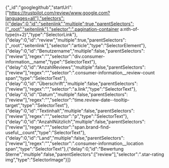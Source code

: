 {"_id":"googlegithub","startUrl":["https://trustpilot.com/review/www.google.com?languages=all"],"selectors":[{"delay":0,"id":"seitenlink","multiple":true,"parentSelectors":["_root","seitenlink"],"selector":".pagination-container a:nth-of-type(n+2)","type":"SelectorLink"},{"delay":0,"id":"review","multiple":true,"parentSelectors":["_root","seitenlink"],"selector":"article","type":"SelectorElement"},{"delay":0,"id":"Benutzername","multiple":false,"parentSelectors":["review"],"regex":"","selector":"div.consumer-information__name","type":"SelectorText"},{"delay":0,"id":"AnzahlReviews","multiple":false,"parentSelectors":["review"],"regex":"","selector":".consumer-information__review-count span","type":"SelectorText"},{"delay":0,"id":"Überschrift","multiple":false,"parentSelectors":["review"],"regex":"","selector":"a.link","type":"SelectorText"},{"delay":0,"id":"Datum","multiple":false,"parentSelectors":["review"],"regex":"","selector":"time.review-date--tooltip-target","type":"SelectorText"},{"delay":0,"id":"Textinhalt","multiple":false,"parentSelectors":["review"],"regex":"","selector":"p","type":"SelectorText"},{"delay":0,"id":"AnzahlNützlich","multiple":false,"parentSelectors":["review"],"regex":"","selector":"span.brand-find-useful__count","type":"SelectorText"},{"delay":0,"id":"Land","multiple":false,"parentSelectors":["review"],"regex":"","selector":".consumer-information__location span","type":"SelectorText"},{"delay":0,"id":"Bewertung Sterne","multiple":false,"parentSelectors":["review"],"selector":".star-rating img","type":"SelectorImage"}]}
